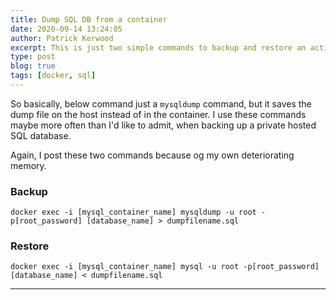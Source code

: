 ```yaml
---
title: Dump SQL DB from a container
date: 2020-09-14 13:24:05
author: Patrick Kerwood
excerpt: This is just two simple commands to backup and restore an active MySQL/MariaDB database running in a container.
type: post
blog: true
tags: [docker, sql]
---
```


So basically, below command just a `mysqldump` command, but it saves the dump file on the host instead of in the container. I use these commands maybe more often than I'd like to admit, when backing up a private hosted SQL database.

Again, I post these two commands because og my own deteriorating memory.

### Backup
```
docker exec -i [mysql_container_name] mysqldump -u root -p[root_password] [database_name] > dumpfilename.sql
```

### Restore
```
docker exec -i [mysql_container_name] mysql -u root -p[root_password] [database_name] < dumpfilename.sql
```
---